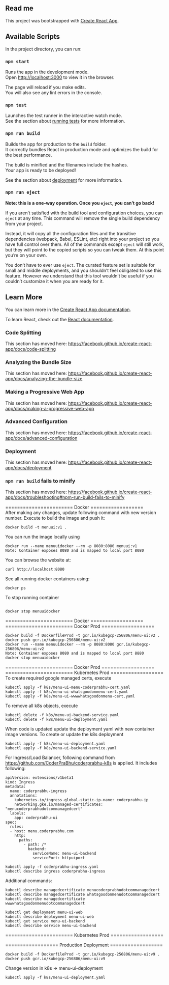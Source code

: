 ## Read me
This project was bootstrapped with [Create React App](https://github.com/facebook/create-react-app).

## Available Scripts

In the project directory, you can run:

### `npm start`

Runs the app in the development mode.<br />
Open [http://localhost:3000](http://localhost:3000) to view it in the browser.

The page will reload if you make edits.<br />
You will also see any lint errors in the console.

### `npm test`

Launches the test runner in the interactive watch mode.<br />
See the section about [running tests](https://facebook.github.io/create-react-app/docs/running-tests) for more information.

### `npm run build`

Builds the app for production to the `build` folder.<br />
It correctly bundles React in production mode and optimizes the build for the best performance.

The build is minified and the filenames include the hashes.<br />
Your app is ready to be deployed!

See the section about [deployment](https://facebook.github.io/create-react-app/docs/deployment) for more information.

### `npm run eject`

**Note: this is a one-way operation. Once you `eject`, you can’t go back!**

If you aren’t satisfied with the build tool and configuration choices, you can `eject` at any time. This command will remove the single build dependency from your project.

Instead, it will copy all the configuration files and the transitive dependencies (webpack, Babel, ESLint, etc) right into your project so you have full control over them. All of the commands except `eject` will still work, but they will point to the copied scripts so you can tweak them. At this point you’re on your own.

You don’t have to ever use `eject`. The curated feature set is suitable for small and middle deployments, and you shouldn’t feel obligated to use this feature. However we understand that this tool wouldn’t be useful if you couldn’t customize it when you are ready for it.

## Learn More

You can learn more in the [Create React App documentation](https://facebook.github.io/create-react-app/docs/getting-started).

To learn React, check out the [React documentation](https://reactjs.org/).

### Code Splitting

This section has moved here: <https://facebook.github.io/create-react-app/docs/code-splitting>

### Analyzing the Bundle Size

This section has moved here: <https://facebook.github.io/create-react-app/docs/analyzing-the-bundle-size>

### Making a Progressive Web App

This section has moved here: <https://facebook.github.io/create-react-app/docs/making-a-progressive-web-app>

### Advanced Configuration

This section has moved here: <https://facebook.github.io/create-react-app/docs/advanced-configuration>

### Deployment

This section has moved here: <https://facebook.github.io/create-react-app/docs/deployment>

### `npm run build` fails to minify

This section has moved here: <https://facebook.github.io/create-react-app/docs/troubleshooting#npm-run-build-fails-to-minify>

======================= Docker ==================  
After making any changes, update following command with new version number.
Execute to build the image and push it:  

````
docker build -t menuui:v1 .  
````

You can run the image locally using

````
docker run --name menuuidocker --rm -p 8080:8080 menuui:v1
Note: Container exposes 8080 and is mapped to local port 8080
````

You can browse the website at:

````
curl http://localhost:8080
````

See all running docker containers using:

````
docker ps
````

To stop running container

````

docker stop menuuidocker
````

======================= Docker ==================  
======================= Docker Prod ==================  

````
docker build -f DockerfileProd -t gcr.io/kubegcp-256806/menu-ui:v2 .    
docker push gcr.io/kubegcp-256806/menu-ui:v2 
docker run --name menuuidocker --rm -p 8080:8080 gcr.io/kubegcp-256806/menu-ui:v2  
Note: Container exposes 8080 and is mapped to local port 8880
docker stop menuuidocker  
````

======================= Docker Prod ==================  
======================= Kubernetes Prod ==================  
To create required google managed certs, execute

```` 
kubectl apply -f k8s/menu-ui-menu-coderprabhu-cert.yaml
kubectl apply -f k8s/menu-ui-whatsgoodonmenu-cert.yaml  
kubectl apply -f k8s/menu-ui-wwwwhatsgoodonmenu-cert.yaml
````

To remove all k8s objects, execute
````
kubectl delete -f k8s/menu-ui-backend-service.yaml  
kubectl delete -f k8s/menu-ui-deployment.yaml  
````

When code is updated update the deployment yaml with new 
container image versions.
To create or update the k8s deployment

````
kubectl apply -f k8s/menu-ui-deployment.yaml  
kubectl apply -f k8s/menu-ui-backend-service.yaml  
````

For Ingress/Load Balancer, following command from https://github.com/CoderPraBhu/coderprabhu-k8s is applied. 
It includes following: 

````
apiVersion: extensions/v1beta1
kind: Ingress
metadata:
  name: coderprabhu-ingress
  annotations:
    kubernetes.io/ingress.global-static-ip-name: coderprabhu-ip
    networking.gke.io/managed-certificates: "menucoderprabhudotcommanagedcert"
  labels:
    app: coderprabhu-ui
spec:
  rules:
  - host: menu.coderprabhu.com
    http:
      paths:
        - path: /*
          backend:
            serviceName: menu-ui-backend
            servicePort: httpuiport
````

````
kubectl apply -f coderprabhu-ingress.yaml
kubectl describe ingress coderprabhu-ingress
````

Additional commands:  

````
kubectl describe managedcertificate menucoderprabhudotcommanagedcert
kubectl describe managedcertificate whatsgoodonmenudotcommanagedcert
kubectl describe managedcertificate wwwwhatsgoodonmenudotcommanagedcert

kubectl get deployment menu-ui-web
kubectl describe deployment menu-ui-web
kubectl get service menu-ui-backend
kubectl describe service menu-ui-backend
````

======================= Kubernetes Prod ==================  

================== Production Deployment ==================

````
docker build -f DockerfileProd -t gcr.io/kubegcp-256806/menu-ui:v9 .
docker push gcr.io/kubegcp-256806/menu-ui:v9
````

Change version in k8s ->  menu-ui-deployment

````
kubectl apply -f k8s/menu-ui-deployment.yaml
````
